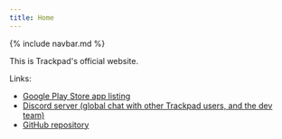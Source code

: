 ```yaml
---
title: Home
---
```


{% include navbar.md %}

This is Trackpad's official website.

Links:

* [Google Play Store app listing](https://play.google.com/store/apps/details?id=com.github.ericytsang.touchpad.app.android)
* [Discord server (global chat with other Trackpad users, and the dev team)](https://discord.gg/bNaRub4)
* [GitHub repository](https://github.com/ericytsang/app.android.touchpad)
